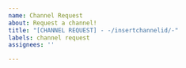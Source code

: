 ```yaml
---
name: Channel Request
about: Request a channel!
title: "[CHANNEL REQUEST] - -/insertchannelid/-"
labels: channel request
assignees: ''

---
```




